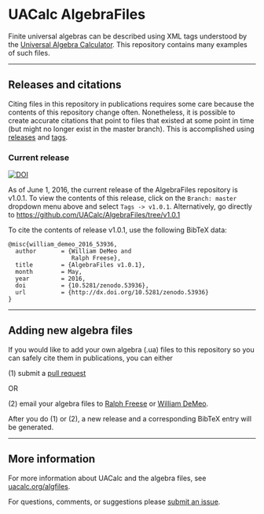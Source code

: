 UACalc AlgebraFiles
===================

Finite universal algebras can be described using XML tags understood by the
[Universal Algebra Calculator](http://uacalc.org).  This repository contains
many examples of such files.

----

## Releases and citations
Citing files in this repository in publications requires some care because
the contents of this repository change often. Nonetheless, it is possible to create accurate
citations that point to files that existed at some point in time (but might no longer exist in the
master branch). This is accomplished using [releases](https://help.github.com/categories/releases/) and [tags](https://git-scm.com/book/en/v2/Git-Basics-Tagging).

### Current release

[![DOI](https://zenodo.org/badge/21787310.svg)](https://zenodo.org/badge/latestdoi/21787310)

As of June 1, 2016, the current release of the AlgebraFiles repository is v1.0.1.
To view the contents of this release, click on the `Branch: master` dropdown menu above
and select `Tags -> v1.0.1`.  Alternatively, go directly to
https://github.com/UACalc/AlgebraFiles/tree/v1.0.1

To cite the contents of release v1.0.1, use the following BibTeX data:

    @misc{william_demeo_2016_53936,
      author       = {William DeMeo and
                      Ralph Freese},
      title        = {AlgebraFiles v1.0.1},
      month        = May,
      year         = 2016,
      doi          = {10.5281/zenodo.53936},
      url          = {http://dx.doi.org/10.5281/zenodo.53936}
    }

----

## Adding new algebra files

If you would like to add your own algebra (.ua) files to this repository so you can safely cite them in
publications, you can either

(1) submit a [pull request](https://help.github.com/articles/using-pull-requests/)

   OR

(2) email your algebra files to [Ralph Freese](mailto:ralph@math.hawaii.edu) or
[William DeMeo](mailto:williamdemeo@gmail.com).

After you do (1) or (2), a new release and a corresponding BibTeX entry will be generated.

----

## More information

For more information about UACalc and the algebra files, see [uacalc.org/algfiles](http://uacalc.org/algfiles/).

For questions, comments, or suggestions please [submit an issue](https://github.com/UACalc/UACalcAlgebraFiles/issues).
